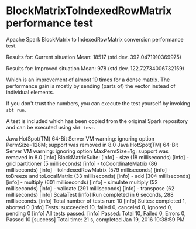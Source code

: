 # BlockMatrixToIndexedRowMatrix performance test

Apache Spark BlockMatrix to IndexedRowMatrix conversion performance test.

  Results for: Current situation
  Mean: 18517 (std.dev. 392.0471910369975)

  Results for: Improved situation
  Mean: 978 (std.dev. 122.72734006732159)

Which is an improvement of almost 19 times for a dense matrix. The performance gain is mostly by sending (parts of) the vector instead of individual elements.

If you don't trust the numbers, you can execute the test yourself by invoking `sbt run`.

A test is included which has been copied from the original Spark repository and can be executed using `sbt test`.

  Java HotSpot(TM) 64-Bit Server VM warning: ignoring option PermSize=128M; support was removed in 8.0
  Java HotSpot(TM) 64-Bit Server VM warning: ignoring option MaxPermSize=1g; support was removed in 8.0
  [info] BlockMatrixSuite:
  [info] - size (18 milliseconds)
  [info] - grid partitioner (5 milliseconds)
  [info] - toCoordinateMatrix (86 milliseconds)
  [info] - toIndexedRowMatrix (579 milliseconds)
  [info] - toBreeze and toLocalMatrix (33 milliseconds)
  [info] - add (304 milliseconds)
  [info] - multiply (601 milliseconds)
  [info] - simulate multiply (52 milliseconds)
  [info] - validate (291 milliseconds)
  [info] - transpose (62 milliseconds)
  [info] ScalaTest
  [info] Run completed in 6 seconds, 288 milliseconds.
  [info] Total number of tests run: 10
  [info] Suites: completed 1, aborted 0
  [info] Tests: succeeded 10, failed 0, canceled 0, ignored 0, pending 0
  [info] All tests passed.
  [info] Passed: Total 10, Failed 0, Errors 0, Passed 10
  [success] Total time: 21 s, completed Jan 19, 2016 10:38:59 PM
